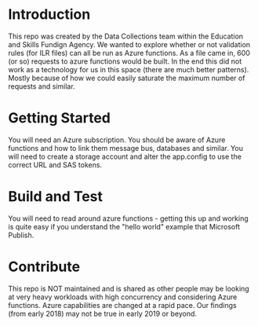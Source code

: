 # Introduction 
This repo was created by the Data Collections team within the Education and Skills Fundign Agency. We wanted to explore whether or not validation rules (for ILR files) can all be run as Azure functions.
As a file came in, 600 (or so) requests to azure functions would be built.
In the end this did not work as a technology for us in this space (there are much better patterns). Mostly because of how we could easily saturate the maximum
number of requests and similar.

# Getting Started
You will need an Azure subscription.
You should be aware of Azure functions and how to link them message bus, databases and similar.
You will need to create a storage account and alter the app.config to use the correct URL and SAS tokens.

# Build and Test
You will need to read around azure functions - getting this up and working is quite easy if you understand the "hello world" example that Microsoft Publish.

# Contribute
This repo is NOT maintained and is shared as other people may be looking at very heavy workloads with high concurrency and considering Azure functions.
Azure capabilities are changed at a rapid pace. Our findings (from early 2018) may not be true in early 2019 or beyond.